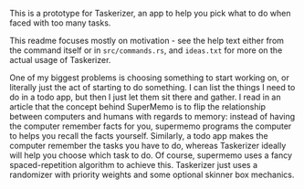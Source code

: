 This is a prototype for Taskerizer, an app to help you pick what to do when faced with too many tasks.

This readme focuses mostly on motivation - see the help text either from the command itself or in `src/commands.rs`, and `ideas.txt` for more on the actual usage of Taskerizer.

One of my biggest problems is choosing something to start working on, or literally just the act of starting to do something. I can list the things I need to do in a todo app, but then I just let them sit there and gather. I read in an article that the concept behind SuperMemo is to flip the relationship between computers and humans with regards to memory: instead of having the computer remember facts for you, supermemo programs the computer to helps you recall the facts yourself. Similarly, a todo app makes the computer remember the tasks you have to do, whereas Taskerizer ideally will help you choose which task to do. Of course, supermemo uses a fancy spaced-repetition algorithm to achieve this. Taskerizer just uses a randomizer with priority weights and some optional skinner box mechanics.
